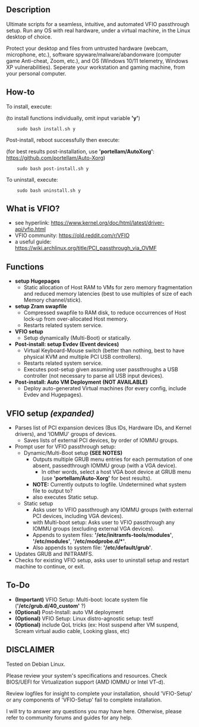## Description
Ultimate scripts for a seamless, intuitive, and automated VFIO passthrough setup. Run any OS with real hardware, under a virtual machine, in the Linux desktop of choice. 

Protect your desktop and files from untrusted hardware (webcam, microphone, etc.), software spyware/malware/abandonware (computer game Anti-cheat, Zoom, etc.), and OS (Windows 10/11 telemetry, Windows XP vulnerabilities). Seperate your workstation and gaming machine, from your personal computer.

## How-to
To install, execute:    

(to install functions individually, omit input variable **'y'**)

        sudo bash install.sh y

Post-install, reboot successfully then execute:

(for best results post-installation, use **'portellam/AutoXorg'**:  https://github.com/portellam/Auto-Xorg)

        sudo bash post-install.sh y

To uninstall, execute:

        sudo bash uninstall.sh y

## What is VFIO?
* see hyperlink:        https://www.kernel.org/doc/html/latest/driver-api/vfio.html
* VFIO community:       https://old.reddit.com/r/VFIO
* a useful guide:       https://wiki.archlinux.org/title/PCI_passthrough_via_OVMF

## Functions
* **setup Hugepages**
    * Static allocation of Host RAM to VMs for zero memory fragmentation and reduced memory latencies (best to use multiples of size of each Memory channel/stick).
* **setup Zram swapfile**
    * Compressed swapfile to RAM disk, to reduce occurrences of Host lock-up from over-allocated Host memory.
    * Restarts related system service.
* **VFIO setup**
    * Setup dynamically (Multi-Boot) or statically.
* **Post-install: setup Evdev (Event devices)**
    * Virtual Keyboard-Mouse switch (better than nothing, best to have physical KVM and multiple PCI USB controllers).
    * Restarts related system service.
    * Executes post-setup given assuming user passthroughs a USB controller (not necessary to parse all USB input devices).
* **Post-install: Auto VM Deployment** **(NOT AVAILABLE)**
    * Deploy auto-generated Virtual machines (for every config, include Evdev and Hugepages).

## VFIO setup *(expanded)*
* Parses list of PCI expansion devices (Bus IDs, Hardware IDs, and Kernel drivers), and 'IOMMU' groups of devices.
    * Saves lists of external PCI devices, by order of IOMMU groups.
* Prompt user for VFIO passthrough setup:
    * Dynamic/Multi-Boot setup **(SEE NOTES)**
        * Outputs multiple GRUB menu entries for each permutation of one absent, passedthrough IOMMU group (with a VGA device).
            * In other words, select a host VGA boot device at GRUB menu (use **'portellam/Auto-Xorg'** for best results).
        * **NOTE:** Currently outputs to logfile. Undetermined what system file to output to?
        * also executes Static setup.
    * Static setup
        * Asks user to VFIO passthrough any IOMMU groups (with external PCI devices, including VGA devices).
        * with Multi-boot setup: Asks user to VFIO passthrough any IOMMU groups (excluding external VGA devices).
        * Appends to system files: **'/etc/initramfs-tools/modules'**, **'/etc/modules'**, **'/etc/modprobe.d/*'**.
        * Also appends to system file: **'/etc/default/grub'**.         
* Updates GRUB and INITRAMFS.
* Checks for existing VFIO setup, asks user to uninstall setup and restart machine to continue, or exit.

## To-Do
* **(Important)** VFIO Setup: Multi-boot:   locate system file (**'/etc/grub.d/40_custom'** ?)
* **(Optional)** Post-Install:              auto VM deployment
* **(Optional)** VFIO Setup:                Linux distro-agnostic setup: test!
* **(Optional)** include QoL tricks (ex: Host suspend after VM suspend, Scream virtual audio cable, Looking glass, etc)

## DISCLAIMER
Tested on Debian Linux.

Please review your system's specifications and resources. Check BIOS/UEFI for Virtualization support (AMD IOMMU or Intel VT-d).

Review logfiles for insight to complete your installation, should 'VFIO-Setup' or any components of 'VFIO-Setup' fail to complete installation.

I will try to answer any questions you may have here. Otherwise, please refer to community forums and guides for any help.
